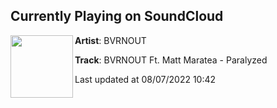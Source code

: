 ## Currently Playing on SoundCloud

[<img align="left" width="100" src="https://i1.sndcdn.com/artworks-HOyaC3wabdBzn6pT-06DNHg-t500x500.jpg">](https://soundcloud.com/bvrnout/bvrnoutmattmarateaparalyzed?in=weareplusplus/sets/best-electronic-music-july-3)

**Artist**: BVRNOUT 

**Track**: BVRNOUT Ft. Matt Maratea - Paralyzed

Last updated at 08/07/2022 10:42
